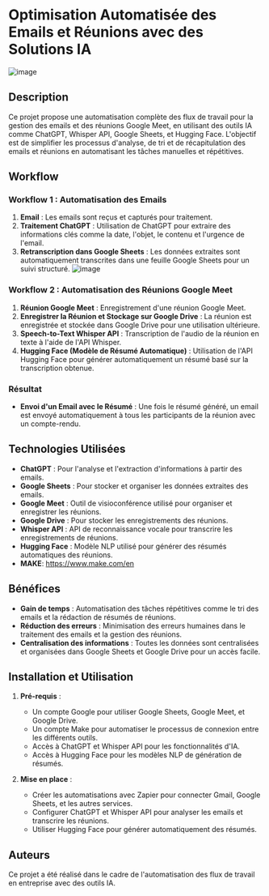 # Optimisation Automatisée des Emails et Réunions avec des Solutions IA
![image](https://github.com/user-attachments/assets/2e4508a3-5e37-4435-9be3-35d6cfe963e0)


## Description

Ce projet propose une automatisation complète des flux de travail pour la gestion des emails et des réunions Google Meet, en utilisant des outils IA comme ChatGPT, Whisper API, Google Sheets, et Hugging Face. L'objectif est de simplifier les processus d'analyse, de tri et de récapitulation des emails et réunions en automatisant les tâches manuelles et répétitives.

## Workflow

### Workflow 1 : Automatisation des Emails

1. **Email** : Les emails sont reçus et capturés pour traitement.
2. **Traitement ChatGPT** : Utilisation de ChatGPT pour extraire des informations clés comme la date, l'objet, le contenu et l'urgence de l'email.
3. **Retranscription dans Google Sheets** : Les données extraites sont automatiquement transcrites dans une feuille Google Sheets pour un suivi structuré.
![image](https://github.com/user-attachments/assets/aaa79c3d-df10-43c0-adcd-164286c06aa0)



### Workflow 2 : Automatisation des Réunions Google Meet

1. **Réunion Google Meet** : Enregistrement d'une réunion Google Meet.
2. **Enregistrer la Réunion et Stockage sur Google Drive** : La réunion est enregistrée et stockée dans Google Drive pour une utilisation ultérieure.
3. **Speech-to-Text Whisper API** : Transcription de l'audio de la réunion en texte à l'aide de l'API Whisper.
4. **Hugging Face (Modèle de Résumé Automatique)** : Utilisation de l'API Hugging Face pour générer automatiquement un résumé basé sur la transcription obtenue.

### Résultat

- **Envoi d'un Email avec le Résumé** : Une fois le résumé généré, un email est envoyé automatiquement à tous les participants de la réunion avec un compte-rendu.

## Technologies Utilisées

- **ChatGPT** : Pour l'analyse et l'extraction d'informations à partir des emails.
- **Google Sheets** : Pour stocker et organiser les données extraites des emails.
- **Google Meet** : Outil de visioconférence utilisé pour organiser et enregistrer les réunions.
- **Google Drive** : Pour stocker les enregistrements des réunions.
- **Whisper API** : API de reconnaissance vocale pour transcrire les enregistrements de réunions.
- **Hugging Face** : Modèle NLP utilisé pour générer des résumés automatiques des réunions.
- **MAKE**: https://www.make.com/en
## Bénéfices

- **Gain de temps** : Automatisation des tâches répétitives comme le tri des emails et la rédaction de résumés de réunions.
- **Réduction des erreurs** : Minimisation des erreurs humaines dans le traitement des emails et la gestion des réunions.
- **Centralisation des informations** : Toutes les données sont centralisées et organisées dans Google Sheets et Google Drive pour un accès facile.

## Installation et Utilisation

1. **Pré-requis** :
   - Un compte Google pour utiliser Google Sheets, Google Meet, et Google Drive.
   - Un compte Make pour automatiser le processus de connexion entre les différents outils.
   - Accès à ChatGPT et Whisper API pour les fonctionnalités d'IA.
   - Accès à Hugging Face pour les modèles NLP de génération de résumés.

2. **Mise en place** :
   - Créer les automatisations avec Zapier pour connecter Gmail, Google Sheets, et les autres services.
   - Configurer ChatGPT et Whisper API pour analyser les emails et transcrire les réunions.
   - Utiliser Hugging Face pour générer automatiquement des résumés.

## Auteurs

Ce projet a été réalisé dans le cadre de l'automatisation des flux de travail en entreprise avec des outils IA.

